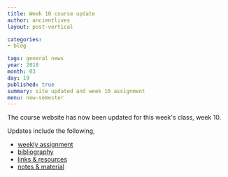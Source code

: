 ```yaml
---
title: Week 10 course update
author: ancientlives
layout: post-vertical

categories:
- blog

tags: general news
year: 2018
month: 03
day: 19
published: true
summary: site updated and week 10 assignment
menu: new-semester
---
```


The course website has now been updated for this week's class, week 10.

Updates include the following,

* [weekly assignment](/weekly_assignment)
* [bibliography](/bibliography)
* [links & resources](/links)
* [notes & material](/notes)
